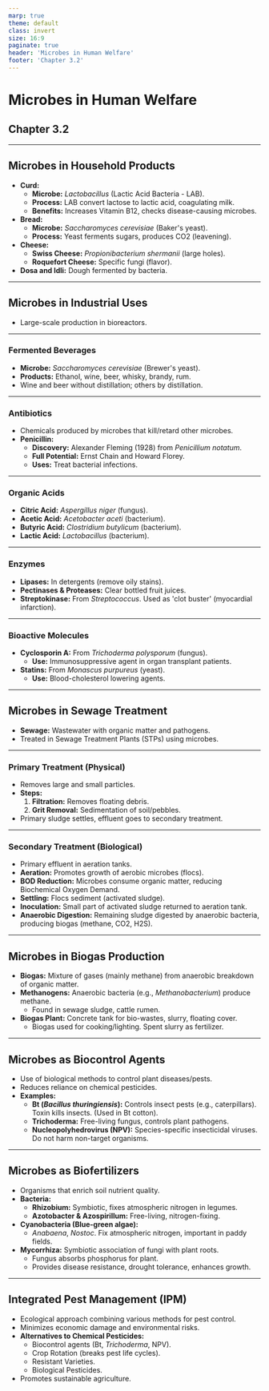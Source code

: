 ```yaml
---
marp: true
theme: default
class: invert
size: 16:9
paginate: true
header: 'Microbes in Human Welfare'
footer: 'Chapter 3.2'
---
```


# Microbes in Human Welfare

## Chapter 3.2

---

## Microbes in Household Products

*   **Curd:**
    *   **Microbe:** *Lactobacillus* (Lactic Acid Bacteria - LAB).
    *   **Process:** LAB convert lactose to lactic acid, coagulating milk.
    *   **Benefits:** Increases Vitamin B12, checks disease-causing microbes.
*   **Bread:**
    *   **Microbe:** *Saccharomyces cerevisiae* (Baker's yeast).
    *   **Process:** Yeast ferments sugars, produces CO2 (leavening).
*   **Cheese:**
    *   **Swiss Cheese:** *Propionibacterium shermanii* (large holes).
    *   **Roquefort Cheese:** Specific fungi (flavor).
*   **Dosa and Idli:** Dough fermented by bacteria.

---

## Microbes in Industrial Uses

*   Large-scale production in bioreactors.

---

### Fermented Beverages

*   **Microbe:** *Saccharomyces cerevisiae* (Brewer's yeast).
*   **Products:** Ethanol, wine, beer, whisky, brandy, rum.
*   Wine and beer without distillation; others by distillation.

---

### Antibiotics

*   Chemicals produced by microbes that kill/retard other microbes.
*   **Penicillin:**
    *   **Discovery:** Alexander Fleming (1928) from *Penicillium notatum*.
    *   **Full Potential:** Ernst Chain and Howard Florey.
    *   **Uses:** Treat bacterial infections.

---

### Organic Acids

*   **Citric Acid:** *Aspergillus niger* (fungus).
*   **Acetic Acid:** *Acetobacter aceti* (bacterium).
*   **Butyric Acid:** *Clostridium butylicum* (bacterium).
*   **Lactic Acid:** *Lactobacillus* (bacterium).

---

### Enzymes

*   **Lipases:** In detergents (remove oily stains).
*   **Pectinases & Proteases:** Clear bottled fruit juices.
*   **Streptokinase:** From *Streptococcus*. Used as 'clot buster' (myocardial infarction).

---

### Bioactive Molecules

*   **Cyclosporin A:** From *Trichoderma polysporum* (fungus).
    *   **Use:** Immunosuppressive agent in organ transplant patients.
*   **Statins:** From *Monascus purpureus* (yeast).
    *   **Use:** Blood-cholesterol lowering agents.

---

## Microbes in Sewage Treatment

*   **Sewage:** Wastewater with organic matter and pathogens.
*   Treated in Sewage Treatment Plants (STPs) using microbes.

---

### Primary Treatment (Physical)

*   Removes large and small particles.
*   **Steps:**
    1.  **Filtration:** Removes floating debris.
    2.  **Grit Removal:** Sedimentation of soil/pebbles.
*   Primary sludge settles, effluent goes to secondary treatment.

---

### Secondary Treatment (Biological)

*   Primary effluent in aeration tanks.
*   **Aeration:** Promotes growth of aerobic microbes (flocs).
*   **BOD Reduction:** Microbes consume organic matter, reducing Biochemical Oxygen Demand.
*   **Settling:** Flocs sediment (activated sludge).
*   **Inoculation:** Small part of activated sludge returned to aeration tank.
*   **Anaerobic Digestion:** Remaining sludge digested by anaerobic bacteria, producing biogas (methane, CO2, H2S).

---

## Microbes in Biogas Production

*   **Biogas:** Mixture of gases (mainly methane) from anaerobic breakdown of organic matter.
*   **Methanogens:** Anaerobic bacteria (e.g., *Methanobacterium*) produce methane.
    *   Found in sewage sludge, cattle rumen.
*   **Biogas Plant:** Concrete tank for bio-wastes, slurry, floating cover.
    *   Biogas used for cooking/lighting. Spent slurry as fertilizer.

---

## Microbes as Biocontrol Agents

*   Use of biological methods to control plant diseases/pests.
*   Reduces reliance on chemical pesticides.
*   **Examples:**
    *   **Bt (*Bacillus thuringiensis*):** Controls insect pests (e.g., caterpillars). Toxin kills insects. (Used in Bt cotton).
    *   **Trichoderma:** Free-living fungus, controls plant pathogens.
    *   **Nucleopolyhedrovirus (NPV):** Species-specific insecticidal viruses. Do not harm non-target organisms.

---

## Microbes as Biofertilizers

*   Organisms that enrich soil nutrient quality.
*   **Bacteria:**
    *   **Rhizobium:** Symbiotic, fixes atmospheric nitrogen in legumes.
    *   **Azotobacter & Azospirillum:** Free-living, nitrogen-fixing.
*   **Cyanobacteria (Blue-green algae):**
    *   *Anabaena*, *Nostoc*. Fix atmospheric nitrogen, important in paddy fields.
*   **Mycorrhiza:** Symbiotic association of fungi with plant roots.
    *   Fungus absorbs phosphorus for plant.
    *   Provides disease resistance, drought tolerance, enhances growth.

---

## Integrated Pest Management (IPM)

*   Ecological approach combining various methods for pest control.
*   Minimizes economic damage and environmental risks.
*   **Alternatives to Chemical Pesticides:**
    *   Biocontrol agents (Bt, *Trichoderma*, NPV).
    *   Crop Rotation (breaks pest life cycles).
    *   Resistant Varieties.
    *   Biological Pesticides.
*   Promotes sustainable agriculture.
